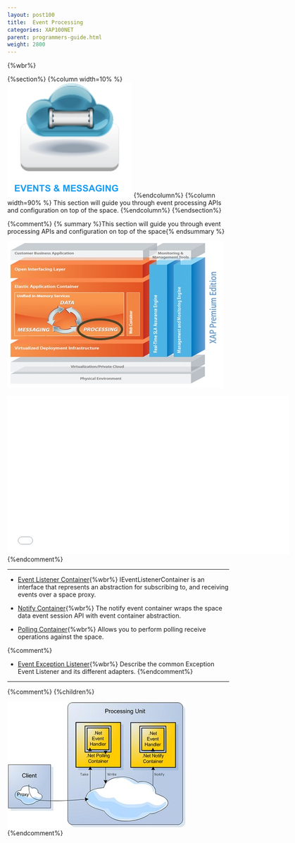 ```yaml
---
layout: post100
title:  Event Processing
categories: XAP100NET
parent: programmers-guide.html
weight: 2800
---
```


{%wbr%}

{%section%}
{%column width=10% %}
![Events-Message.jpg](/attachment_files/subject/Events-Message.png)
{%endcolumn%}
{%column width=90% %}
This section will guide you through event processing APIs and configuration on top of the space.
{%endcolumn%}
{%endsection%}




{%comment%}
{% summary %}This section will guide you through event processing APIs and configuration on top of the space{% endsummary %}

![archi_proce.jpg](/attachment_files/archi_proce.jpg)

<iframe width="640" height="360" src="//www.youtube.com/embed/GwLfDYgl6f8?feature=player_embedded" frameborder="0" allowfullscreen></iframe>
{%endcomment%}


<hr/>


- [Event Listener Container](./event-listener-container.html){%wbr%}
IEventListenerContainer is an interface that represents an abstraction for subscribing to, and receiving events over a space proxy.

- [Notify Container](./notify-container.html){%wbr%}
The notify event container wraps the space data event session API with event container abstraction.

- [Polling Container](./polling-container.html){%wbr%}
Allows you to perform polling receive operations against the space.

{%comment%}
- [Event Exception Listener](./event-exception-handler.html){%wbr%}
Describe the common Exception Event Listener and its different adapters.
{%endcomment%}

<hr/>



{%comment%}
{%children%}

![Net_polling_notify_cont.jpg](/attachment_files/dotnet/Net_polling_notify_cont.jpg)
{%endcomment%}